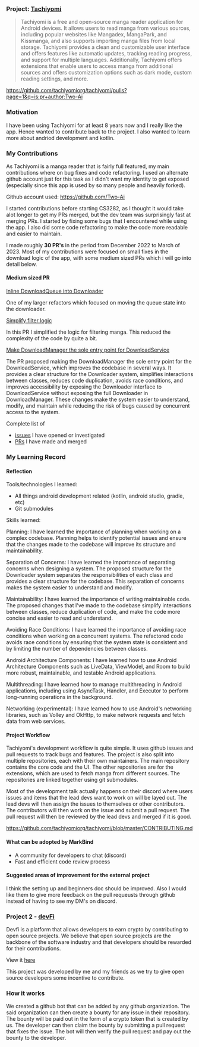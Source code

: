 ### Project: [Tachiyomi](https://github.com/tachiyomiorg/tachiyomi)

> Tachiyomi is a free and open-source manga reader application for Android
> devices. It allows users to read manga from various sources, including popular
> websites like Mangadex, MangaPark, and Kissmanga, and also supports importing
> manga files from local storage. Tachiyomi provides a clean and customizable
> user interface and offers features like automatic updates, tracking reading
> progress, and support for multiple languages. Additionally, Tachiyomi offers
> extensions that enable users to access manga from additional sources and
> offers customization options such as dark mode, custom reading settings, and
> more.

https://github.com/tachiyomiorg/tachiyomi/pulls?page=1&q=is:pr+author:Two-Ai

### Motivation

I have been using Tachiyomi for at least 8 years now and I really like the app.
Hence wanted to contribute back to the project. I also wanted to learn more
about andriod development and kotlin.

### My Contributions

As Tachiyomi is a manga reader that is fairly full featured, my main
contributions where on bug fixes and code refactoring. I used an alternate
github account just for this task as I didn't want my identity to get exposed
(especially since this app is used by so many people and heavily forked).

Github account used: https://github.com/Two-Ai

I started contributions before starting CS3282, as I thought it would take alot
longer to get my PRs merged, but the dev team was surprisingly fast at merging
PRs. I started by fixing some bugs that I encountered while using the app. I
also did some code refactoring to make the code more readable and easier to
maintain.

I made roughly **30 PR's** in the period from December 2022 to March of 2023.
Most of my contributions were focused on small fixes in the download logic of
the app, with some medium sized PRs which i will go into detail below.

#### Medium sized PR

[Inline DownloadQueue into Downloader](https://github.com/tachiyomiorg/tachiyomi/pull/9159)

One of my larger refactors which focused on moving the queue state into the
downloader.

[Simplify filter logic](https://github.com/tachiyomiorg/tachiyomi/pull/9141)

In this PR I simplified the logic for filtering manga. This reduced the
complexity of the code by quite a bit.

[Make DownloadManager the sole entry point for DownloadService](https://github.com/tachiyomiorg/tachiyomi/pull/9140)

The PR proposed making the DownloadManager the sole entry point for the
DownloadService, which improves the codebase in several ways. It provides a
clear structure for the Downloader system, simplifies interactions between
classes, reduces code duplication, avoids race conditions, and improves
accessibility by exposing the Downloader interface to DownloadService without
exposing the full Downloader in DownloadManager. These changes make the system
easier to understand, modify, and maintain while reducing the risk of bugs
caused by concurrent access to the system.

Complete list of

- [issues](https://github.com/tachiyomiorg/tachiyomi/issues/created_by/two-ai) I
  have opened or investigated
- [PRs](https://github.com/tachiyomiorg/tachiyomi/pulls?q=is:issue+author:two-ai+is:closed+)
  I have made and merged

### My Learning Record

#### Reflection

Tools/technologies I learned:

- All things android development related (kotlin, android studio, gradle, etc)
- Git submodules

Skills learned:

Planning: I have learned the importance of planning when working on a complex
codebase. Planning helps to identify potential issues and ensure that the
changes made to the codebase will improve its structure and maintainability.

Separation of Concerns: I have learned the importance of separating concerns
when designing a system. The proposed structure for the Downloader system
separates the responsibilities of each class and provides a clear structure for
the codebase. This separation of concerns makes the system easier to understand
and modify.

Maintainability: I have learned the importance of writing maintainable code. The
proposed changes that I've made to the codebase simplify interactions between
classes, reduce duplication of code, and make the code more concise and easier
to read and understand.

Avoiding Race Conditions: I have learned the importance of avoiding race
conditions when working on a concurrent systems. The refactored code avoids race
conditions by ensuring that the system state is consistent and by limiting the
number of dependencies between classes.

Android Architecture Components: I have learned how to use Android Architecture
Components such as LiveData, ViewModel, and Room to build more robust,
maintainable, and testable Android applications.

Multithreading: I have learned how to manage multithreading in Android
applications, including using AsyncTask, Handler, and Executor to perform
long-running operations in the background.

Networking (experimental): I have learned how to use Android's networking
libraries, such as Volley and OkHttp, to make network requests and fetch data
from web services.

#### Project Workflow

Tachiyomi's development workflow is quite simple. It uses github issues and pull
requests to track bugs and features. The project is also split into multiple
repositories, each with their own maintainers. The main repository contains the
core code and the UI. The other repositories are for the extensions, which are
used to fetch manga from different sources. The repositories are linked together
using git submodules.

Most of the development talk actually happens on their discord where users
issues and items that the lead devs want to work on will be layed out. The lead
devs will then assign the issues to themselves or other contributors. The
contributors will then work on the issue and submit a pull request. The pull
request will then be reviewed by the lead devs and merged if it is good.

https://github.com/tachiyomiorg/tachiyomi/blob/master/CONTRIBUTING.md

#### What can be adopted by MarkBind

- A community for developers to chat (discord)
- Fast and efficient code review process

#### Suggested areas of improvement for the external project

I think the setting up and beginners doc should be improved. Also I would like
them to give more feedback on the pull requeusts through github instead of
having to see my DM's on discord.

### Project 2 - [devFi](https://github.com/solana-devfi/frontend)

Devfi is a platform that allows developers to earn crypto by contributing to
open source projects. We believe that open source projects are the backbone of
the software industry and that developers should be rewarded for their
contributions.

View it [here](https://devfi-protocol.netlify.app/)

This project was developed by me and my friends as we try to give open source
developers some incentive to contribute.

### How it works

We created a github bot that can be added by any github organization. The said
organization can then create a bounty for any issue in their repository. The
bounty will be paid out in the form of a crypto token that is created by us. The
developer can then claim the bounty by submitting a pull request that fixes the
issue. The bot will then verify the pull request and pay out the bounty to the
developer.
